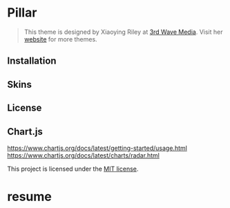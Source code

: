 # Pillar

> This theme is designed by Xiaoying Riley at [3rd Wave Media](http://themes.3rdwavemedia.com/).
> Visit her [website](http://themes.3rdwavemedia.com/) for more themes.

## Installation

## Skins

## License

## Chart.js

https://www.chartjs.org/docs/latest/getting-started/usage.html
https://www.chartjs.org/docs/latest/charts/radar.html

This project is licensed under the [MIT license](LICENSE.txt).
# resume
